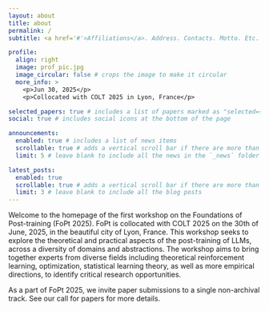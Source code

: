 ```yaml
---
layout: about
title: about
permalink: /
subtitle: <a href='#'>Affiliations</a>. Address. Contacts. Motto. Etc.

profile:
  align: right
  image: prof_pic.jpg
  image_circular: false # crops the image to make it circular
  more_info: >
    <p>Jun 30, 2025</p>
    <p>Collocated with COLT 2025 in Lyon, France</p>

selected_papers: true # includes a list of papers marked as "selected={true}"
social: true # includes social icons at the bottom of the page

announcements:
  enabled: true # includes a list of news items
  scrollable: true # adds a vertical scroll bar if there are more than 3 news items
  limit: 5 # leave blank to include all the news in the `_news` folder

latest_posts:
  enabled: true
  scrollable: true # adds a vertical scroll bar if there are more than 3 new posts items
  limit: 3 # leave blank to include all the blog posts
---
```


Welcome to the homepage of the first workshop on the Foundations of Post-training (FoPt 2025). FoPt is collocated with COLT 2025 on the 30th of June, 2025, in the beautiful city of Lyon, France. This workshop seeks to explore the theoretical and practical aspects of the post-training of LLMs, across a diversity of domains and abstractions. The workshop aims to bring together experts from diverse fields including theoretical reinforcement learning, optimization, statistical learning theory, as well as more empirical directions, to identify critical research opportunities.

As a part of FoPt 2025, we invite paper submissions to a single non-archival track. See our call for papers for more details.